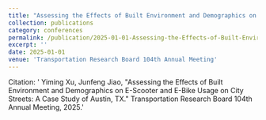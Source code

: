 ```yaml
---
title: "Assessing the Effects of Built Environment and Demographics on E-Scooter and E-Bike Usage on City Streets: A Case Study of Austin, TX"
collection: publications
category: conferences
permalink: /publication/2025-01-01-Assessing-the-Effects-of-Built-Environment-and-Demographics-on-E-Scooter-and-E-Bike-Usage-on-City-Streets-A-Case-Study-of-Austin-TX
excerpt: ''
date: 2025-01-01
venue: 'Transportation Research Board 104th Annual Meeting'
---
```

Citation: ' Yiming Xu,  Junfeng Jiao, &quot;Assessing the Effects of Built Environment and Demographics on E-Scooter and E-Bike Usage on City Streets: A Case Study of Austin, TX.&quot; Transportation Research Board 104th Annual Meeting, 2025.'
